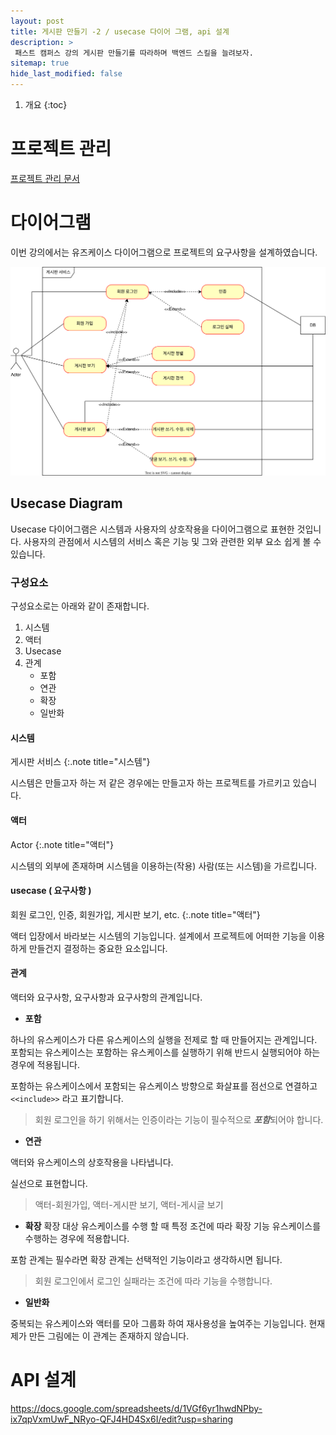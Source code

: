 ```yaml
---
layout: post
title: 게시판 만들기 -2 / usecase 다이어 그램, api 설계
description: >
 패스트 캠퍼스 강의 게시판 만들기를 따라하며 백엔드 스킬을 늘려보자.
sitemap: true
hide_last_modified: false
---
```


1. 개요
{:toc}

# 프로젝트 관리
[프로젝트 관리 문서](https://docs.google.com/spreadsheets/d/1xxuP3eXVIsYP-Pe4pwDcvYthXhtYNUvVXXgRPU3XWqw/edit?usp=sharing)


# 다이어그램

이번 강의에서는 유즈케이스 다이어그램으로 프로젝트의 요구사항을 설계하였습니다.

![image](https://raw.githubusercontent.com/miewone/fastcampus-project-board/4ce91c251b2bcd3dba3fbb3f4630a8ecda1bcb66/document/use-case.svg)

## Usecase Diagram
Usecase 다이어그램은 시스템과 사용자의 상호작용을 다이어그램으로 표현한 것입니다. 사용자의 관점에서 시스템의 서비스 혹은 기능 및 그와 관련한 외부 요소 쉽게 볼 수 있습니다.

### 구성요소
구성요소로는 아래와 같이 존재합니다.

1. 시스템
2. 액터
3. Usecase
4. 관계
   * 포함
   * 연관
   * 확장
   * 일반화

#### 시스템
게시판 서비스
{:.note title="시스템"}

시스템은 만들고자 하는 저 같은 경우에는 만들고자 하는 프로젝트를 가르키고 있습니다.
#### 액터
Actor
{:.note title="액터"}

시스템의 외부에 존재하며 시스템을 이용하는(작용) 사람(또는 시스템)을 가르킵니다.
#### usecase ( 요구사항 )
회원 로그인, 인증, 회원가입, 게시판 보기, etc.
{:.note title="액터"}

액터 입장에서 바라보는 시스템의 기능입니다. 설계에서 프로젝트에 어떠한 기능을 이용하게 만들건지 결정하는 중요한 요소입니다.  
#### 관계
액터와 요구사항, 요구사항과 요구사항의 관계입니다.

- **포함**

하나의 유스케이스가 다른 유스케이스의 실행을 전제로 할 때 만들어지는 관계입니다.
포함되는 유스케이스는 포함하는 유스케이스를 실행하기 위해 반드시 실행되어야 하는 경우에 적용됩니다.

포함하는 유스케이스에서 포함되는 유스케이스 방향으로 화살표를 점선으로 연결하고 `<<include>>` 라고 표기합니다.

> 회원 로그인을 하기 위해서는 인증이라는 기능이 필수적으로 ***포함***되어야 합니다.

- **연관**

액터와 유스케이스의 상호작용을 나타냅니다.

실선으로 표현합니다.

> 액터-회원가입, 액터-게시판 보기, 액터-게시글 보기
- **확장**
확장 대상 유스케이스를 수행 할 때 특정 조건에 따라 확장 기능 유스케이스를 수행하는 경우에 적용합니다.

포함 관계는 필수라면 확장 관계는 선택적인 기능이라고 생각하시면 됩니다.

> 회원 로그인에서 로그인 실패라는 조건에 따라 기능을 수행합니다.

- **일반화**

중복되는 유스케이스와 액터를 모아 그룹화 하여 재사용성을 높여주는 기능입니다. 현재 제가 만든 그림에는 이 관계는 존재하지 않습니다.


# API 설계

https://docs.google.com/spreadsheets/d/1VGf6yr1hwdNPby-ix7qpVxmUwF_NRyo-QFJ4HD4Sx6I/edit?usp=sharing